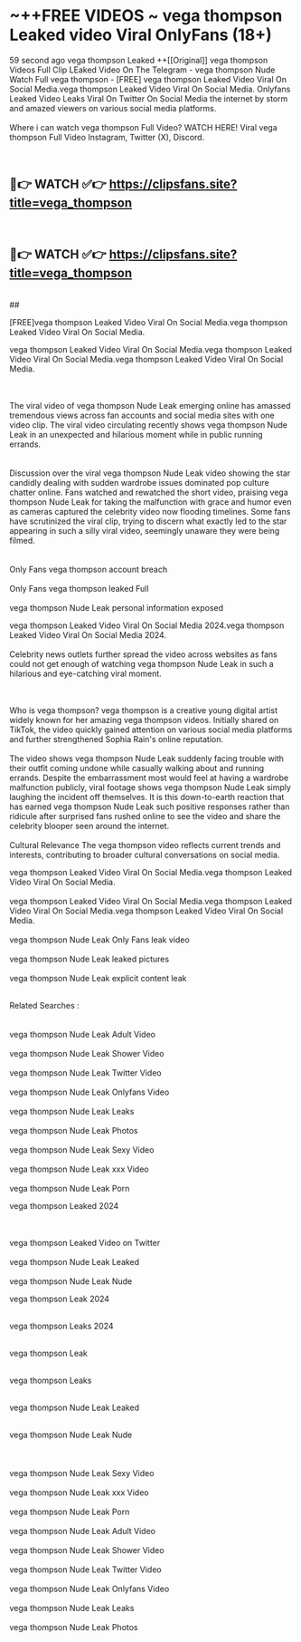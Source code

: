 # ~++FREE VIDEOS ~ vega thompson Leaked video Viral OnlyFans (18+)<br>


59 second ago vega thompson Leaked ++[[Original]] vega thompson Videos Full Clip LEaked Video On The Telegram  - vega thompson Nude  Watch Full vega thompson - [FREE] vega thompson Leaked Video Viral On Social Media.vega thompson Leaked Video Viral On Social Media.   Onlyfans Leaked Video Leaks Viral On Twitter On Social Media the internet by storm and amazed viewers on various social media platforms. <br><br>
Where i can watch vega thompson Full Video? WATCH HERE! Viral vega thompson Full Video Instagram, Twitter (X), Discord. <br>


 <br>

##  🔴👉 WATCH ✅👉  <a href="https://clipsfans.site?title=vega_thompson&ref=git">https://clipsfans.site?title=vega_thompson</a> <br>
  <br>

##  🔴👉 WATCH ✅👉  <a href="https://clipsfans.site?title=vega_thompson&ref=git">https://clipsfans.site?title=vega_thompson</a> <br>
  <br>
  ##



[FREE]vega thompson Leaked Video Viral On Social Media.vega thompson Leaked Video Viral On Social Media. <br>

vega thompson Leaked Video Viral On Social Media.vega thompson Leaked Video Viral On Social Media.vega thompson Leaked Video Viral On Social Media. <br>


  <br>

  <br>
The viral video of vega thompson Nude Leak emerging online has amassed tremendous views across fan accounts and social media sites with one video clip. The viral video circulating recently shows vega thompson Nude Leak in an unexpected and hilarious moment while in public running errands.<br>
<br>


<br>
Discussion over the viral vega thompson Nude Leak video showing the star candidly dealing with sudden wardrobe issues dominated pop culture chatter online. Fans watched and rewatched the short video, praising vega thompson Nude Leak for taking the malfunction with grace and humor even as cameras captured the celebrity video now flooding timelines. Some fans have scrutinized the viral clip, trying to discern what exactly led to the star appearing in such a silly viral video, seemingly unaware they were being filmed.<br>
<br>
<br> 
Only Fans vega thompson account breach<br>
<br>
Only Fans vega thompson leaked Full <br>
<br>
vega thompson Nude Leak personal information exposed<br>

vega thompson Leaked Video Viral On Social Media 2024.vega thompson Leaked Video Viral On Social Media 2024. <br>
<br>
Celebrity news outlets further spread the video across websites as fans could not get enough of watching vega thompson Nude Leak in such a hilarious and eye-catching viral moment.<br>
<br>

<br>
Who is vega thompson? vega thompson is a creative young digital artist widely known for her amazing vega thompson videos. Initially shared on TikTok, the video quickly gained attention on various social media platforms and further strengthened Sophia Rain's online reputation.<br>
<br>
The video shows vega thompson Nude Leak suddenly facing trouble with their outfit coming undone while casually walking about and running errands. Despite the embarrassment most would feel at having a wardrobe malfunction publicly, viral footage shows vega thompson Nude Leak simply laughing the incident off themselves. It is this down-to-earth reaction that has earned vega thompson Nude Leak such positive responses rather than ridicule after surprised fans rushed online to see the video and share the celebrity blooper seen around the internet.<br>
<br>
Cultural Relevance The vega thompson video reflects current trends and interests, contributing to broader cultural conversations on social media.<br>

vega thompson Leaked Video Viral On Social Media.vega thompson Leaked Video Viral On Social Media.<br>
<br>
vega thompson Leaked Video Viral On Social Media.vega thompson Leaked Video Viral On Social Media.vega thompson Leaked Video Viral On Social Media.<br>
<br>
vega thompson Nude Leak Only Fans leak video<br>
<br>
vega thompson Nude Leak leaked pictures<br>
<br>
vega thompson Nude Leak explicit content leak<br>


<br>
Related Searches :<br>
<br>

<br>
vega thompson Nude Leak Adult Video<br>
<br>
vega thompson Nude Leak Shower Video<br>
<br>
vega thompson Nude Leak Twitter Video<br>
<br>
vega thompson Nude Leak Onlyfans Video<br>
<br>
vega thompson Nude Leak Leaks<br>
<br>
vega thompson Nude Leak Photos<br>

<br>
vega thompson Nude Leak Sexy Video<br>
<br>
vega thompson Nude Leak xxx Video<br>
<br>
vega thompson Nude Leak Porn<br>

vega thompson  Leaked 2024 <br> <br>
<br>

vega thompson Leaked Video on Twitter <br>
<br>
vega thompson Nude Leak Leaked<br>
<br>
vega thompson Nude Leak Nude<br>


vega thompson  Leak 2024 <br> <br>



vega thompson  Leaks 2024 <br> <br>



 
vega thompson  Leak<br> <br>



vega thompson  Leaks<br> <br>


vega thompson Nude Leak Leaked<br> <br>

vega thompson Nude Leak Nude<br> <br>
<br> <br>
vega thompson Nude Leak Sexy Video
<br> <br>
vega thompson Nude Leak xxx Video
<br> <br>
vega thompson Nude Leak Porn
<br> <br>
vega thompson Nude Leak Adult Video
<br> <br>
vega thompson Nude Leak Shower Video
<br> <br>
vega thompson Nude Leak Twitter Video
<br> <br>
vega thompson Nude Leak Onlyfans Video
<br> <br>
vega thompson Nude Leak Leaks
<br> <br>
vega thompson Nude Leak Photos






</p>




 



</p>










